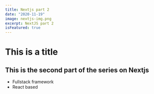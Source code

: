 ```yaml
---
title: Nextjs part 2
date: "2020-11-19"
image: nextjs-img.png
excerpt: NextJS part 2
isFeatured: true
---
```


# This is a title

## This is the second part of the series on Nextjs

-   Fullstack framework
-   React based
